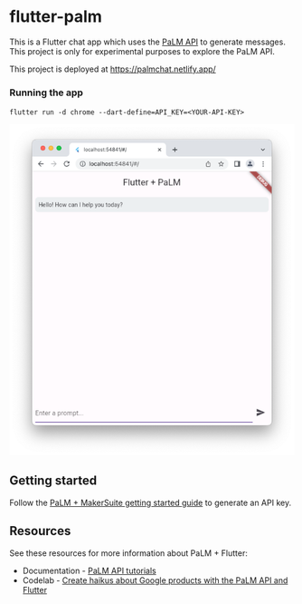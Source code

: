 # flutter-palm

This is a Flutter chat app which uses the [PaLM API](https://developers.generativeai.google/products/palm) to generate messages.
This project is only for experimental purposes to explore the PaLM API.

This project is deployed at https://palmchat.netlify.app/

### Running the app

```
flutter run -d chrome --dart-define=API_KEY=<YOUR-API-KEY>
```

![Screenshot](https://github.com/johnpryan/palm_api_app/blob/main/docs/screenshot.png?raw=true)

## Getting started

Follow the [PaLM + MakerSuite getting started guide](https://developers.generativeai.google/tutorials/setup) to generate an API key.

## Resources

See these resources for more information about PaLM + Flutter:

- Documentation - [PaLM API tutorials](https://developers.generativeai.google/tutorials)
- Codelab - [Create haikus about Google products with the PaLM API and Flutter](https://codelabs.developers.google.com/haiku-generator)
